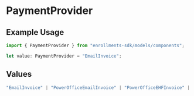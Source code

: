 # PaymentProvider

## Example Usage

```typescript
import { PaymentProvider } from "enrollments-sdk/models/components";

let value: PaymentProvider = "EmailInvoice";
```

## Values

```typescript
"EmailInvoice" | "PowerOfficeEmailInvoice" | "PowerOfficeEHFInvoice" | "StripeInvoice" | "StripeDirect" | "VippsInvoice" | "VippsDirect"
```